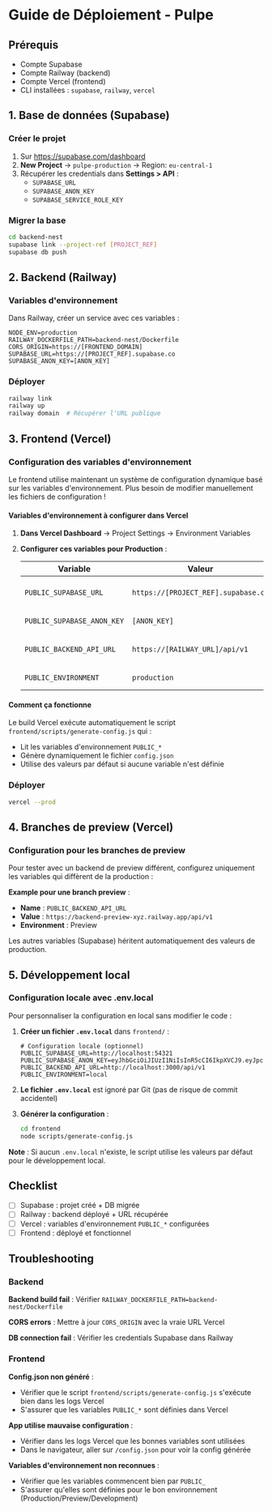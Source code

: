 # Guide de Déploiement - Pulpe

## Prérequis

- Compte Supabase
- Compte Railway (backend)
- Compte Vercel (frontend)
- CLI installées : `supabase`, `railway`, `vercel`

## 1. Base de données (Supabase)

### Créer le projet

1. Sur https://supabase.com/dashboard
2. **New Project** → `pulpe-production` → Region: `eu-central-1`
3. Récupérer les credentials dans **Settings > API** :
   - `SUPABASE_URL`
   - `SUPABASE_ANON_KEY`
   - `SUPABASE_SERVICE_ROLE_KEY`

### Migrer la base

```bash
cd backend-nest
supabase link --project-ref [PROJECT_REF]
supabase db push
```

## 2. Backend (Railway)

### Variables d'environnement

Dans Railway, créer un service avec ces variables :

```env
NODE_ENV=production
RAILWAY_DOCKERFILE_PATH=backend-nest/Dockerfile
CORS_ORIGIN=https://[FRONTEND_DOMAIN]
SUPABASE_URL=https://[PROJECT_REF].supabase.co
SUPABASE_ANON_KEY=[ANON_KEY]
```

### Déployer

```bash
railway link
railway up
railway domain  # Récupérer l'URL publique
```

## 3. Frontend (Vercel)

### Configuration des variables d'environnement

Le frontend utilise maintenant un système de configuration dynamique basé sur les variables d'environnement. Plus besoin de modifier manuellement les fichiers de configuration !

#### Variables d'environnement à configurer dans Vercel

1. **Dans Vercel Dashboard** → Project Settings → Environment Variables
2. **Configurer ces variables pour Production** :

   | Variable | Valeur | Description |
   |----------|---------|-------------|
   | `PUBLIC_SUPABASE_URL` | `https://[PROJECT_REF].supabase.co` | URL de votre projet Supabase |
   | `PUBLIC_SUPABASE_ANON_KEY` | `[ANON_KEY]` | Clé anonyme Supabase |
   | `PUBLIC_BACKEND_API_URL` | `https://[RAILWAY_URL]/api/v1` | URL de votre backend Railway |
   | `PUBLIC_ENVIRONMENT` | `production` | Environnement actuel |

#### Comment ça fonctionne

Le build Vercel exécute automatiquement le script `frontend/scripts/generate-config.js` qui :
- Lit les variables d'environnement `PUBLIC_*`
- Génère dynamiquement le fichier `config.json`
- Utilise des valeurs par défaut si aucune variable n'est définie

### Déployer

```bash
vercel --prod
```

## 4. Branches de preview (Vercel)

### Configuration pour les branches de preview

Pour tester avec un backend de preview différent, configurez uniquement les variables qui diffèrent de la production :

**Example pour une branch preview** :
- **Name** : `PUBLIC_BACKEND_API_URL`
- **Value** : `https://backend-preview-xyz.railway.app/api/v1`
- **Environment** : Preview

Les autres variables (Supabase) héritent automatiquement des valeurs de production.

## 5. Développement local

### Configuration locale avec .env.local

Pour personnaliser la configuration en local sans modifier le code :

1. **Créer un fichier `.env.local`** dans `frontend/` :
   ```env
   # Configuration locale (optionnel)
   PUBLIC_SUPABASE_URL=http://localhost:54321
   PUBLIC_SUPABASE_ANON_KEY=eyJhbGciOiJIUzI1NiIsInR5cCI6IkpXVCJ9.eyJpc3MiOiJzdXBhYmFzZS1kZW1vIiwicm9sZSI6ImFub24iLCJleHAiOjE5ODM4MTI5OTZ9.CRXP1A7WOeoJeXxjNni43kdQwgnWNReilDMblYTn_I0
   PUBLIC_BACKEND_API_URL=http://localhost:3000/api/v1
   PUBLIC_ENVIRONMENT=local
   ```

2. **Le fichier `.env.local`** est ignoré par Git (pas de risque de commit accidentel)

3. **Générer la configuration** :
   ```bash
   cd frontend
   node scripts/generate-config.js
   ```

**Note** : Si aucun `.env.local` n'existe, le script utilise les valeurs par défaut pour le développement local.

## Checklist

- [ ] Supabase : projet créé + DB migrée
- [ ] Railway : backend déployé + URL récupérée  
- [ ] Vercel : variables d'environnement `PUBLIC_*` configurées
- [ ] Frontend : déployé et fonctionnel

## Troubleshooting

### Backend
**Backend build fail** : Vérifier `RAILWAY_DOCKERFILE_PATH=backend-nest/Dockerfile`

**CORS errors** : Mettre à jour `CORS_ORIGIN` avec la vraie URL Vercel

**DB connection fail** : Vérifier les credentials Supabase dans Railway

### Frontend
**Config.json non généré** : 
- Vérifier que le script `frontend/scripts/generate-config.js` s'exécute bien dans les logs Vercel
- S'assurer que les variables `PUBLIC_*` sont définies dans Vercel

**App utilise mauvaise configuration** :
- Vérifier dans les logs Vercel que les bonnes variables sont utilisées
- Dans le navigateur, aller sur `/config.json` pour voir la config générée

**Variables d'environnement non reconnues** :
- Vérifier que les variables commencent bien par `PUBLIC_`
- S'assurer qu'elles sont définies pour le bon environnement (Production/Preview/Development)
